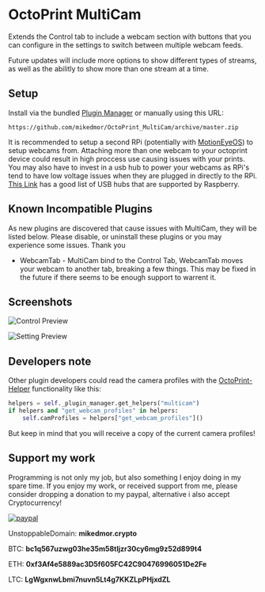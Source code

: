 # OctoPrint MultiCam
Extends the Control tab to include a webcam section with buttons that you can configure in the settings to switch between multiple webcam feeds.

Future updates will include more options to show different types of streams, as well as the abilitly to show more than one stream at a time.

## Setup
Install via the bundled [Plugin Manager](https://github.com/foosel/OctoPrint/wiki/Plugin:-Plugin-Manager)
or manually using this URL:

    https://github.com/mikedmor/OctoPrint_MultiCam/archive/master.zip

It is recommended to setup a second RPi (potentially with [MotionEyeOS](https://github.com/ccrisan/motioneyeos)) to setup webcams from. Attaching more than one webcam to your octoprint device could result in high proccess use causing issues with your prints. You may also have to invest in a usb hub to power your webcams as RPi's tend to have low voltage issues when they are plugged in directly to the RPi. [This Link](https://elinux.org/RPi_Powered_USB_Hubs) has a good list of USB hubs that are supported by Raspberry.

## Known Incompatible Plugins
As new plugins are discovered that cause issues with MultiCam, they will be listed below. Please disable, or uninstall these plugins or you may experience some issues. Thank you

 * WebcamTab - MultiCam bind to the Control Tab, WebcamTab moves your webcam to another tab, breaking a few things. This may be fixed in the future if there seems to be enough support to warrent it.

## Screenshots

![Control Preview](Octoprint_MultiCam_Control.png)

![Setting Preview](Octoprint_MultiCam_Settings.png)

## Developers note

Other plugin developers could read the camera profiles with the [OctoPrint-Helper](https://docs.octoprint.org/en/master/plugins/helpers.html#helpers) functionality like this:
```python
helpers = self._plugin_manager.get_helpers("multicam")
if helpers and "get_webcam_profiles" in helpers:
    self.camProfiles = helpers["get_webcam_profiles"]()
```
But keep in mind that you will receive a copy of the current camera profiles!
## Support my work
Programming is not only my job, but also something I enjoy doing in my spare time. If you enjoy my work, or received support from me, please consider dropping a donation to my paypal, alternative i also accept Cryptocurrency!

[![paypal](https://www.paypalobjects.com/en_US/i/btn/btn_donateCC_LG.gif)](https://www.paypal.com/cgi-bin/webscr?cmd=_s-xclick&hosted_button_id=K3LCC3QY2LSE8)

UnstoppableDomain: **mikedmor.crypto**

BTC: **bc1q567uzwg03he35m58tljzr30cy6mg9z52d899t4**

ETH: **0xf3Af4e5889ac3D5f605FC42C90476996051De2Fe**

LTC: **LgWgxnwLbmi7nuvn5Lt4g7KKZLpPHjxdZL**
